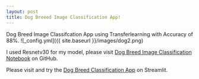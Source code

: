```yaml
---
layout: post
title: Dog Breeed Image Classification App!
---
```

Dog Breed Image Classifcation App using Transferlearning with Accuracy of 88%.
![_config.yml]({{ site.baseurl }}/images/dog2.png)

I used Resnetv30 for my model, please visit [Dog Breed Image Classification Notebook](https://github.com/Carlos-Lesser/dog_app) on GitHub.

Please visit and try the [Dog Breed Classification App](https://carlos-lesser-dog-app-dog-app-38wto4.streamlitapp.com/) on Streamlit.

